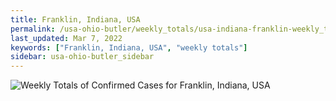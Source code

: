 ```yaml
---
title: Franklin, Indiana, USA
permalink: /usa-ohio-butler/weekly_totals/usa-indiana-franklin-weekly_totals.html
last_updated: Mar 7, 2022
keywords: ["Franklin, Indiana, USA", "weekly totals"]
sidebar: usa-ohio-butler_sidebar
---
```


![Weekly Totals of Confirmed Cases for Franklin, Indiana, USA](/covid_tracker/images/graphs/usa-indiana-franklin-weekly_totals_graph.png)
